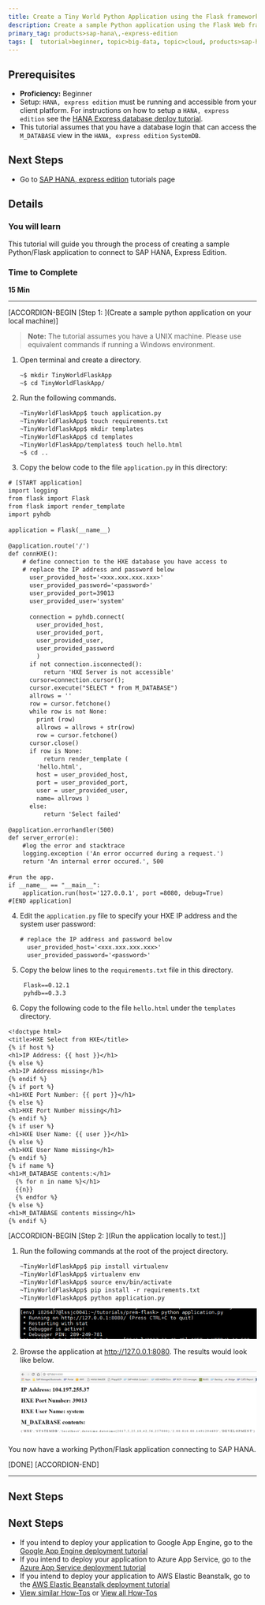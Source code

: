 ```yaml
---
title: Create a Tiny World Python Application using the Flask framework to connect to SAP HANA, Express Edition.
description: Create a sample Python application using the Flask Web framework, which connects to SAP HANA, Express Edition
primary_tag: products>sap-hana\,-express-edition
tags: [  tutorial>beginner, topic>big-data, topic>cloud, products>sap-hana, products>sap-hana\,-express-edition  ]
---
```


## Prerequisites  
 - **Proficiency:** Beginner
 - Setup: `HANA, express edition` must be running and accessible from your client platform. For instructions on how to setup a `HANA, express edition` see the [HANA Express database deploy tutorial](https://www.sap.com/developer/how-tos/2017/07/hxe-db-deploy.html).
 - This tutorial assumes that you have a database login that can access the `M_DATABASE` view in the `HANA, express edition` `SystemDB`.

## Next Steps
 - Go to [SAP HANA, express edition](https://www.sap.com/developer/topics/sap-hana-express.tutorials.html) tutorials page

## Details
### You will learn  
This tutorial will guide you through the process of creating a sample Python/Flask application to connect to SAP HANA, Express Edition.

### Time to Complete
**15 Min**

---

[ACCORDION-BEGIN [Step 1: ](Create a sample python application on your local machine)]
>**Note:**
> The tutorial assumes you have a UNIX machine. Please use equivalent commands if running a Windows environment.


1. Open terminal and create a directory.
    ```
    ~$ mkdir TinyWorldFlaskApp
    ~$ cd TinyWorldFlaskApp/

    ```
2. Run the following commands.

    ```
    ~TinyWorldFlaskApp$ touch application.py
    ~TinyWorldFlaskApp$ touch requirements.txt
    ~TinyWorldFlaskApp$ mkdir templates
    ~TinyWorldFlaskApp$ cd templates
    ~TinyWorldFlaskApp/templates$ touch hello.html
    ~$ cd ..

    ```
3. Copy the below code to the file `application.py` in this directory:

```
# [START application]
import logging
from flask import Flask
from flask import render_template
import pyhdb

application = Flask(__name__)

@application.route('/')
def connHXE():
    # define connection to the HXE database you have access to
    # replace the IP address and password below
      user_provided_host='<xxx.xxx.xxx.xxx>'
      user_provided_password='<password>'
      user_provided_port=39013
      user_provided_user='system'

      connection = pyhdb.connect(
        user_provided_host,
        user_provided_port,
        user_provided_user,
        user_provided_password
        )
      if not connection.isconnected():
          return 'HXE Server is not accessible'
      cursor=connection.cursor();
      cursor.execute("SELECT * from M_DATABASE")
      allrows = ''
      row = cursor.fetchone()
      while row is not None:
        print (row)
        allrows = allrows + str(row)
        row = cursor.fetchone()
      cursor.close()
      if row is None:
          return render_template (
	    'hello.html',
	    host = user_provided_host,
	    port = user_provided_port,
	    user = user_provided_user,
	    name= allrows )
      else:
          return 'Select failed'

@application.errorhandler(500)
def server_error(e):
    #log the error and stacktrace
    logging.exception ('An error occurred during a request.')
    return 'An internal error occured.', 500

#run the app.
if __name__ == "__main__":
    application.run(host='127.0.0.1', port =8080, debug=True)
#[END application]
  ```
4. Edit the `application.py` file to specify your HXE IP address and the system user password:

    ```
    # replace the IP address and password below
      user_provided_host='<xxx.xxx.xxx.xxx>'
      user_provided_password='<password>'
    ```

5. Copy the below lines to the  `requirements.txt` file in this directory.

        Flask==0.12.1
        pyhdb==0.3.3


8. Copy the following code to the file `hello.html` under the `templates` directory.

```
<!doctype html>
<title>HXE Select from HXE</title>
{% if host %}
<h1>IP Address: {{ host }}</h1>
{% else %}
<h1>IP Address missing</h1>
{% endif %}
{% if port %}
<h1>HXE Port Number: {{ port }}</h1>
{% else %}
<h1>HXE Port Number missing</h1>
{% endif %}
{% if user %}
<h1>HXE User Name: {{ user }}</h1>
{% else %}
<h1>HXE User Name missing</h1>
{% endif %}
{% if name %}
<h1>M_DATABASE contents:</h1>
  {% for n in name %}</h1>
  {{n}}
  {% endfor %}
{% else %}
<h1>M_DATABASE contents missing</h1>
{% endif %}
```


[ACCORDION-BEGIN [Step 2: ](Run the application locally to test.)]

1. Run the following commands at the root of the project directory.

    ```
    ~TinyWorldFlaskApp$ pip install virtualenv
    ~TinyWorldFlaskApp$ virtualenv env
    ~TinyWorldFlaskApp$ source env/bin/activate
    ~TinyWorldFlaskApp$ pip install -r requirements.txt
    ~TinyWorldFlaskApp$ python application.py
    ```
    ![Sample Output of Deployment](1.PNG)

2. Browse the application at http://127.0.0.1:8080.
The results would look like below.

    ![Screenshot of browser output](2.PNG)


You now have a working Python/Flask application connecting to SAP HANA.

[DONE]
[ACCORDION-END]

---

## Next Steps
## Next Steps
 - If you intend to deploy your application to Google App Engine, go to the [Google App Engine deployment tutorial](https://www.sap.com/developer/how-tos/2017/07/hxe-app-deploy-gcp.html)
 - If you intend to deploy your application to Azure App Service, go to the [Azure App Service deployment tutorial](https://www.sap.com/developer/how-tos/2017/07/hxe-app-deploy-azure.html)
 - If you intend to deploy your application to AWS Elastic Beanstalk, go to the [AWS Elastic Beanstalk deployment tutorial](https://www.sap.com/developer/how-tos/2017/07/hxe-app-deploy-aws.html)
 - [View similar How-Tos](http://www.sap.com/developer/tutorials.html) or [View all How-Tos](http://www.sap.com/developer/tutorials.html)
